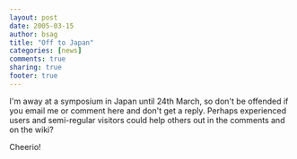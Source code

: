 ```yaml
---
layout: post
date: 2005-03-15 
author: bsag 
title: "Off to Japan" 
categories: [news] 
comments: true
sharing: true
footer: true
---
```


I'm away at a symposium in Japan until 24th March, so don't be offended if you email me or comment here and don't get a reply. Perhaps experienced users and semi-regular visitors could help others out in the comments and on the wiki?

Cheerio! 

 
